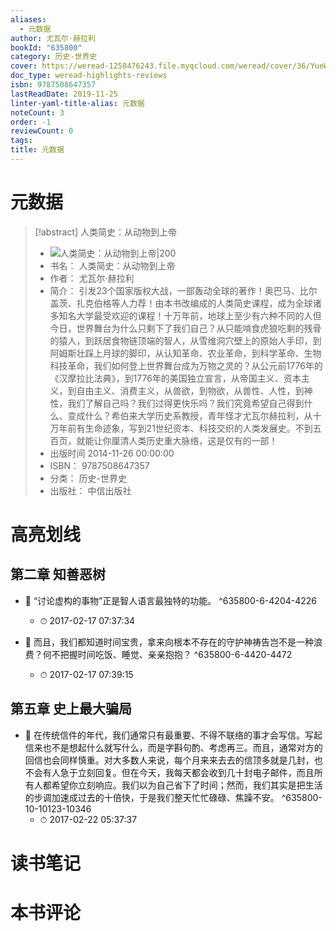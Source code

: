 ```yaml
---
aliases:
  - 元数据
author: 尤瓦尔·赫拉利
bookId: "635800"
category: 历史-世界史
cover: https://weread-1258476243.file.myqcloud.com/weread/cover/36/YueWen_635800/t7_YueWen_635800.jpg
doc_type: weread-highlights-reviews
isbn: 9787508647357
lastReadDate: 2019-11-25
linter-yaml-title-alias: 元数据
noteCount: 3
order: -1
reviewCount: 0
tags: 
title: 元数据
---
```


# 元数据

> [!abstract] 人类简史：从动物到上帝
> - ![ 人类简史：从动物到上帝|200](https://weread-1258476243.file.myqcloud.com/weread/cover/36/YueWen_635800/t7_YueWen_635800.jpg)
> - 书名： 人类简史：从动物到上帝
> - 作者： 尤瓦尔·赫拉利
> - 简介： 引发23个国家版权大战，一部轰动全球的著作！奥巴马、比尔盖茨、扎克伯格等人力荐！由本书改编成的人类简史课程，成为全球诸多知名大学最受欢迎的课程！十万年前，地球上至少有六种不同的人但今日，世界舞台为什么只剩下了我们自己？从只能啃食虎狼吃剩的残骨的猿人，到跃居食物链顶端的智人，从雪维洞穴壁上的原始人手印，到阿姆斯壮踩上月球的脚印，从认知革命、农业革命，到科学革命、生物科技革命，我们如何登上世界舞台成为万物之灵的？从公元前1776年的《汉摩拉比法典》，到1776年的美国独立宣言，从帝国主义、资本主义，到自由主义、消费主义，从兽欲，到物欲，从兽性、人性，到神性，我们了解自己吗？我们过得更快乐吗？我们究竟希望自己得到什么、变成什么？希伯来大学历史系教授，青年怪才尤瓦尔赫拉利，从十万年前有生命迹象，写到21世纪资本、科技交织的人类发展史。不到五百页，就能让你厘清人类历史重大脉络，这是仅有的一部！
> - 出版时间 2014-11-26 00:00:00
> - ISBN： 9787508647357
> - 分类： 历史-世界史
> - 出版社： 中信出版社

# 高亮划线

## 第二章 知善恶树

- 📌 “讨论虚构的事物”正是智人语言最独特的功能。 ^635800-6-4204-4226
    - ⏱ 2017-02-17 07:37:34

- 📌 而且，我们都知道时间宝贵，拿来向根本不存在的守护神祷告岂不是一种浪费？何不把握时间吃饭、睡觉、亲亲抱抱？ ^635800-6-4420-4472
    - ⏱ 2017-02-17 07:39:15

## 第五章 史上最大骗局

- 📌 在传统信件的年代，我们通常只有最重要、不得不联络的事才会写信。写起信来也不是想起什么就写什么，而是字斟句酌、考虑再三。而且，通常对方的回信也会同样慎重。对大多数人来说，每个月来来去去的信顶多就是几封，也不会有人急于立刻回复。但在今天，我每天都会收到几十封电子邮件，而且所有人都希望你立刻响应。我们以为自己省下了时间；然而，我们其实是把生活的步调加速成过去的十倍快，于是我们整天忙忙碌碌、焦躁不安。 ^635800-10-10123-10346
    - ⏱ 2017-02-22 05:37:37

# 读书笔记

# 本书评论